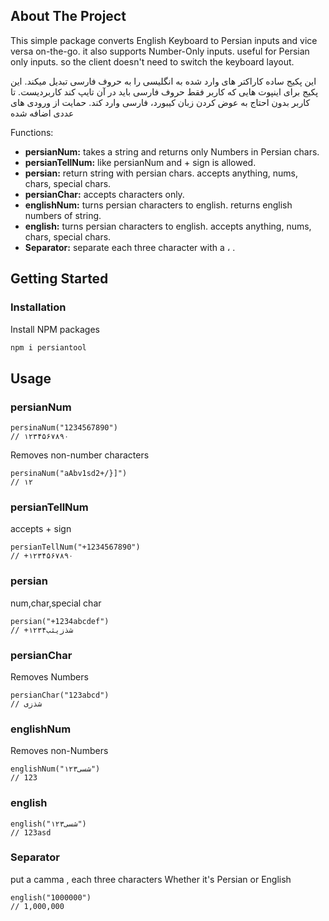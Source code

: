 <!-- ABOUT THE PROJECT -->

## About The Project

This simple package converts English Keyboard to Persian inputs and vice versa on-the-go. it also supports Number-Only inputs.
useful for Persian only inputs. so the client doesn't need to switch the keyboard layout.

این پکیج ساده کاراکتر های وارد شده به انگلیسی را به حروف فارسی تبدیل میکند.
این پکیج برای اینپوت هایی که کاربر فقط حروف فارسی باید در آن تایپ کند کاربردیست.
تا کاربر بدون احتاج به عوض کردن زبان کیبورد، فارسی وارد کند.
حمایت از ورودی های عددی اضافه شده

Functions:

- **persianNum:** takes a string and returns only Numbers in Persian chars.
- **persianTellNum:** like persianNum and + sign is allowed.
- **persian:** return string with persian chars. accepts anything, nums, chars, special chars.
- **persianChar:** accepts characters only.
- **englishNum:** turns persian characters to english. returns english numbers of string.
- **english:** turns persian characters to english. accepts anything, nums, chars, special chars.
- **Separator:** separate each three character with a ، .

<!-- GETTING STARTED -->

## Getting Started

### Installation

Install NPM packages

```sh
npm i persiantool
```

<!-- USAGE EXAMPLES -->

## Usage

### persianNum

```JS
persinaNum("1234567890")
// ۱۲۳۴۵۶۷۸۹۰
```

Removes non-number characters

```JS
persinaNum("aAbv1sd2+/}]")
// ۱۲
```

### persianTellNum

accepts + sign

```JS
persianTellNum("+1234567890")
// +۱۲۳۴۵۶۷۸۹۰
```

### persian

num,char,special char

```JS
persian("+1234abcdef")
// +شذزیثب۱۲۳۴
```

### persianChar

Removes Numbers

```JS
persianChar("123abcd")
// شذزی
```

### englishNum

Removes non-Numbers

```JS
englishNum("شسی۱۲۳")
// 123
```

### english

```JS
english("شسی۱۲۳")
// 123asd
```

### Separator

put a camma , each three characters Whether it's Persian or English

```JS
english("1000000")
// 1,000,000
```
